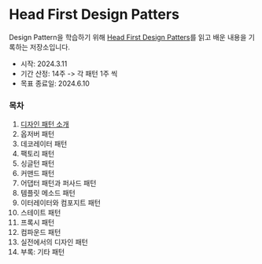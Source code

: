 # Head First Design Patters

Design Pattern을 학습하기 위해 [Head First Design Patters](https://m.yes24.com/Goods/Detail/108192370)를 읽고 배운 내용을 기록하는 저장소입니다.
<br />

- 시작: 2024.3.11
- 기간 산정: 14주 -> 각 패턴 1주 씩
- 목표 종료일: 2024.6.10

### 목차

1. [디자인 패턴 소개](https://github.com/lbo728/ModernJavaScript/blob/main/03_Design_Patterns/01_Head_First_Design_Patterns/01/01_%EB%94%94%EC%9E%90%EC%9D%B8_%ED%8C%A8%ED%84%B4_%EC%86%8C%EA%B0%9C.md)
2. 옵저버 패턴
3. 데코레이터 패턴
4. 팩토리 패턴
5. 싱글턴 패턴
6. 커맨드 패턴
7. 어댑터 패턴과 퍼사드 패턴
8. 템플릿 메소드 패턴
9. 이터레이터와 컴포지트 패턴
10. 스테이트 패턴
11. 프록시 패턴
12. 컴파운드 패턴
13. 실전에서의 디자인 패턴
14. 부록: 기타 패턴

